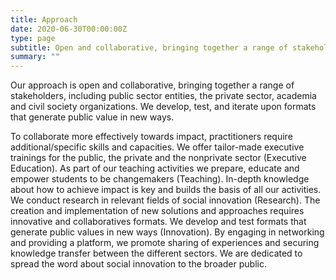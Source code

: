 ```yaml
---
title: Approach
date: 2020-06-30T00:00:00Z
type: page
subtitle: Open and collaborative, bringing together a range of stakeholders
summary: ""
---
```

Our approach is open and collaborative, bringing together a range of stakeholders, including public sector entities, the private sector, academia and civil society organizations. We develop, test, and iterate upon formats that generate public value in new ways.

To collaborate more effectively towards impact, practitioners require additional/specific skills and capacities. We offer tailor-made executive trainings for the public, the private and the nonprivate sector (Executive Education). As part of our teaching activities we prepare, educate and empower students to be changemakers (Teaching). In-depth knowledge about how to achieve impact is key and builds the basis of all our activities. We conduct research in relevant fields of social innovation (Research). The creation and implementation of new solutions and approaches requires innovative and collaboratives formats. We develop and test formats that generate public values in new ways (Innovation). By engaging in networking and providing a platform, we promote sharing of experiences and securing knowledge transfer between the different sectors. We are dedicated to spread the word about social innovation to the broader public.